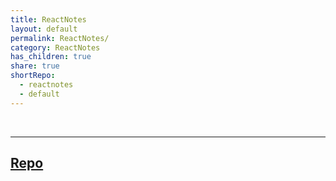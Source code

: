 ```yaml
---
title: ReactNotes
layout: default
permalink: ReactNotes/
category: ReactNotes
has_children: true
share: true
shortRepo:
  - reactnotes
  - default
---
```


<br/>

---

## [Repo](https://github.com/14paxton/ReactNotes)
